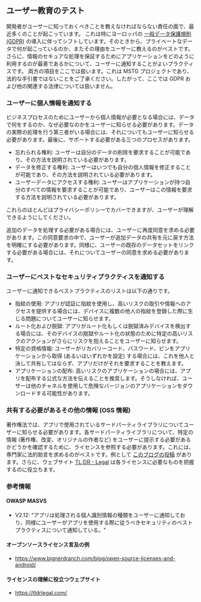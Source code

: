 ## ユーザー教育のテスト
開発者がユーザーに知っておくべきことを教えなければならない責任の面で、最近多くのことが起こっています。
これは特にヨーロッパの [一般データ保護規則 (GDPR)](https://gdpr-info.eu/ "GDPR") の導入に伴ってシフトしています。そのときから、プライベートなデータで何が起こっているのか、またその理由をユーザーに教えるのがベストです。
さらに、情報のセキュアな処理を保証するためにアプリケーションをどのように利用するのが最善であるかについて、ユーザーに通知することがよいプラクティスです。
両方の項目をここでは扱います。これは MSTG プロジェクトであり、法的な手引書ではないことをご了承ください。したがって、ここでは GDPR および他の関連する法律については扱いません。


### ユーザーに個人情報を通知する
ビジネスプロセスのためにユーザーから個人情報が必要となる場合には、データで何をするのか、なぜ必要なのかをユーザーに知らせる必要があります。データの実際の処理を行う第三者がいる場合には、それについてもユーザーに知らせる必要があります。最後に、サポートする必要がある三つのプロセスがあります。
- 忘れられる権利: ユーザーは自分のデータの削除を要求することが可能であり、その方法を説明されている必要があります。
- データを修正する権利: ユーザーはいつでも自分の個人情報を修正することが可能であり、その方法を説明されている必要があります。
- ユーザーデータにアクセスする権利: ユーザーはアプリケーションが持つ自分のすべての情報を要求することが可能であり、ユーザーはこの情報を要求する方法を説明されている必要があります。

これらのほとんどはプライバシーポリシーでカバーできますが、ユーザーが理解できるようにしてください。

追加のデータを処理する必要がある場合には、ユーザーに再度同意を求める必要があります。この同意要求の中で、ユーザーが追加データの共有を元に戻す方法を明確にする必要があります。同様に、ユーザーの既存のデータセットをリンクする必要がある場合には、それについてユーザーの同意を求める必要があります。


### ユーザーにベストなセキュリティプラクティスを通知する
ユーザーに通知できるベストプラクティスのリストは以下の通りです。
- 指紋の使用: アプリが認証に指紋を使用し、高いリスクの取引や情報へのアクセスを提供する場合には、デバイスに複数の他人の指紋を登録した際に生じる問題についてユーザーに知らせます。
- ルート化および脱獄: アプリがルート化もしくは脱獄済みデバイスを検出する場合には、そのデバイスの脱獄やルート化の状態のために特定の高いリスクのアクションがさらにリスクを抱えることをユーザーに知らせます。
- 特定の資格情報: ユーザーがリカバリーコード、パスワード、ピンをアプリケーションから取得 (あるいはいずれかを設定) する場合には、これを他人と決して共有してはならず、アプリだけがそれを要求することを教えます。
- アプリケーションの配布: 高いリスクのアプリケーションの場合には、アプリを配布する公式な方法を伝えることを推奨します。そうしなければ、ユーザーは他のチャネルを使用して危険なバージョンのアプリケーションをダウンロードする可能性があります。

### 共有する必要があるその他の情報 (OSS 情報)
著作権法では、アプリで使用されているサードパーティライブラリについてユーザーに知らせる必要があります。各サードパーティライブラリについて、特定の情報 (著作権、改変、オリジナルの作者など) をユーザーに提示する必要があるかどうかを確認するために、ライセンスを参照する必要があります。これには、専門家に法的助言を求めるのがベストです。例として [このブログの投稿](https://www.bignerdranch.com/blog/open-source-licenses-and-android/ "Example on license overview") があります。さらに、ウェブサイト [TL;DR - Legal](https://tldrlegal.com/ "TL;DR - Legal") は各ライセンスに必要なものを把握するのに役立ちます。

### 参考情報

#### OWASP MASVS

- V2.12: "アプリは処理される個人識別情報の種類をユーザーに通知しており、同様にユーザーがアプリを使用する際に従うべきセキュリティのベストプラクティスについて通知している。"

#### オープンソースライセンス言及の例

- https://www.bignerdranch.com/blog/open-source-licenses-and-android/

#### ライセンスの理解に役立つウェブサイト

- https://tldrlegal.com/
